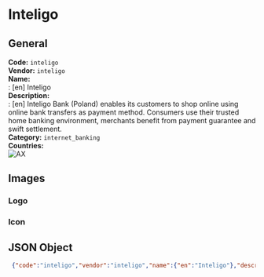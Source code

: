 # Inteligo 
## General 
**Code:** `inteligo`  
**Vendor:** `inteligo`  
**Name:**  
:	[en] Inteligo  
**Description:**  
: [en] Inteligo Bank (Poland) enables its customers to shop online using online bank transfers as payment method. Consumers use their trusted home banking environment, merchants benefit from payment guarantee and swift settlement.   
**Category:** `internet_banking`  
**Countries:**  
![AX](https://cdnjs.cloudflare.com/ajax/libs/flag-icon-css/3.3.0/flags/4x3/AX.svg#w24)  
 
## Images 
### Logo 
### Icon 
## JSON Object 
```json
 {"code":"inteligo","vendor":"inteligo","name":{"en":"Inteligo"},"description":{"en":"Inteligo Bank (Poland) enables its customers to shop online using online bank transfers as payment method. Consumers use their trusted home banking environment, merchants benefit from payment guarantee and swift settlement.\u00a0"},"countries":["AX"],"category":"internet_banking"}```  
